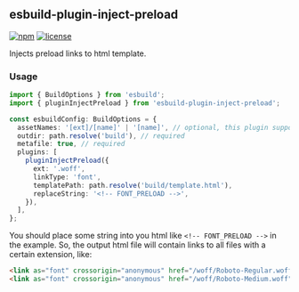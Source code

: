## esbuild-plugin-inject-preload

[![npm](https://img.shields.io/npm/v/esbuild-plugin-inject-preload)](https://www.npmjs.com/package/esbuild-plugin-inject-preload)
[![license](https://img.shields.io/npm/l/esbuild-plugin-inject-preload)](https://github.com/dkazakov8/esbuild-plugins/tree/master/packages/esbuild-plugin-replace/LICENSE)

Injects preload links to html template.

### Usage

```typescript
import { BuildOptions } from 'esbuild';
import { pluginInjectPreload } from 'esbuild-plugin-inject-preload';

const esbuildConfig: BuildOptions = {
  assetNames: '[ext]/[name]' | '[name]', // optional, this plugin supports nested folders
  outdir: path.resolve('build'), // required
  metafile: true, // required
  plugins: [
    pluginInjectPreload({ 
      ext: '.woff',
      linkType: 'font',
      templatePath: path.resolve('build/template.html'),
      replaceString: '<!-- FONT_PRELOAD -->',
    }),
  ],
};
```

You should place some string into you html like `<!-- FONT_PRELOAD -->` in the example. So, the output
html file will contain links to all files with a certain extension, like:

```html
<link as="font" crossorigin="anonymous" href="/woff/Roboto-Regular.woff" rel="preload">
<link as="font" crossorigin="anonymous" href="/woff/Roboto-Medium.woff" rel="preload">
```
